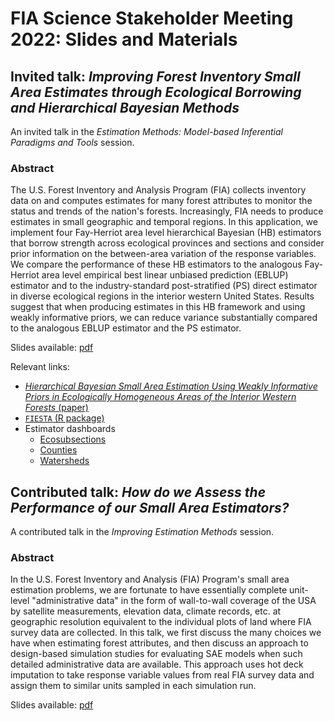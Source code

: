 # FIA Science Stakeholder Meeting 2022: Slides and Materials

## Invited talk: *Improving Forest Inventory Small Area Estimates through Ecological Borrowing and Hierarchical Bayesian Methods*

An invited talk in the *Estimation Methods: Model-based Inferential Paradigms and Tools* session.

### Abstract

The U.S. Forest Inventory and Analysis Program (FIA) collects inventory data on and computes estimates for many forest attributes to monitor the status and trends of the nation's forests. Increasingly, FIA needs to produce estimates in small geographic and temporal regions. In this application, we implement four Fay-Herriot area level hierarchical Bayesian (HB) estimators that borrow strength across ecological provinces and sections and consider prior information on the between-area variation of the response variables. We compare the performance of these HB estimators to the analogous Fay-Herriot area level empirical best linear unbiased prediction (EBLUP) estimator and to the industry-standard post-stratified (PS) direct estimator in diverse ecological regions in the interior western United States. Results suggest that when producing estimates in this HB framework and using weakly informative priors, we can reduce variance substantially compared to the analogous EBLUP estimator and the PS estimator.

Slides available: [pdf](slides/HB_Estimation_Methods_Grayson_White.pdf)

Relevant links:    
* [*Hierarchical Bayesian Small Area Estimation Using Weakly Informative Priors in Ecologically Homogeneous Areas of the Interior Western Forests* (paper)](https://doi.org/10.3389/ffgc.2021.752911)    
* [`FIESTA` (R package)](https://usdaforestservice.github.io/FIESTA/)
* Estimator dashboards
    * [Ecosubsections](https://ncasi-shiny-tools.shinyapps.io/ecosubsections/)
    * [Counties](https://ncasi-shiny-tools.shinyapps.io/counties/)
    * [Watersheds](https://ncasi-shiny-tools.shinyapps.io/watersheds/) 
    
 
## Contributed talk: *How do we Assess the Performance of our Small Area Estimators?*

A contributed talk in the *Improving Estimation Methods* session.

### Abstract

In the U.S. Forest Inventory and Analysis (FIA) Program's small area estimation problems, we are fortunate to have essentially complete unit-level "administrative data" in the form of wall-to-wall coverage of the USA by satellite measurements, elevation data, climate records, etc. at geographic resolution equivalent to the individual plots of land where FIA survey data are collected. In this talk, we first discuss the many choices we have when estimating forest attributes, and then discuss an approach to design-based simulation studies for evaluating SAE models when such detailed administrative data are available. This approach uses hot deck imputation to take response variable values from real FIA survey data and assign them to similar units sampled in each simulation run.

Slides available: [pdf](slides/SAE_Assessment_Grayson_White.pdf)
